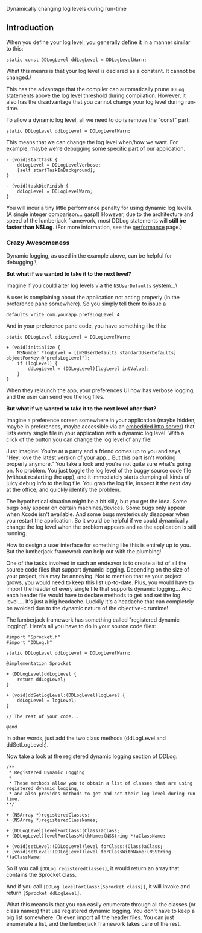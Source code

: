 Dynamically changing log levels during run-time

## Introduction

When you define your log level, you generally define it in a manner similar to this:
```objc
static const DDLogLevel ddLogLevel = DDLogLevelWarn;
```

What this means is that your log level is declared as a constant. It cannot be changed.\

This has the advantage that the compiler can automatically prune `DDLog` statements above the log level threshold during compilation.  However, it also has the disadvantage that you cannot change your log level during run-time.

To allow a dynamic log level, all we need to do is remove the "const" part:
```objc
static DDLogLevel ddLogLevel = DDLogLevelWarn;
```

This means that we can change the log level when/how we want. For example, maybe we're debugging some specific part of our application.
```objc
- (void)startTask {
    ddLogLevel = DDLogLevelVerbose;
    [self startTaskInBackground];
}

- (void)taskDidFinish {
    ddLogLevel = DDLogLevelWarn;
}
```

You will incur a tiny little performance penalty for using dynamic log levels. (A single integer comparison... gasp!) However, due to the architecture and speed of the lumberjack framework, most DDLog statements will **still be faster than NSLog**. (For more information, see the [performance](Performance.md) page.)

### Crazy Awesomeness

Dynamic logging, as used in the example above, can be helpful for debugging.\

**But what if we wanted to take it to the next level?**

Imagine if you could alter log levels via the `NSUserDefaults` system...\

A user is complaining about the application not acting properly (in the preference pane somewhere). So you simply tell them to issue a
```objc
defaults write com.yourapp.prefsLogLevel 4
```

And in your preference pane code, you have something like this:
```objc
static DDLogLevel ddLogLevel = DDLogLevelWarn;

+ (void)initialize {
    NSNumber *logLevel = [[NSUserDefaults standardUserDefaults] objectForKey:@"prefsLogLevel"];
    if (logLevel) {
        ddLogLevel = (DDLogLevel)[logLevel intValue];
    }
}
```

When they relaunch the app, your preferences UI now has verbose logging, and the user can send you the log files.

**But what if we wanted to take it to the next level after that?**

Imagine a preference screen somewhere in your application (maybe hidden, maybe in preferences, maybe accessible via an [embedded http server](http://code.google.com/p/cocoahttpserver/)) that lists every single file in your application with a dynamic log level. With a click of the button you can change the log level of any file!

Just imagine: You're at a party and a friend comes up to you and says, "Hey, love the latest version of your app... But this part isn't working properly anymore." You take a look and you're not quite sure what's going on. No problem. You just toggle the log level of the buggy source code file (without restarting the app), and it immediately starts dumping all kinds of juicy debug info to the log file. You grab the log file, inspect it the next day at the office, and quickly identify the problem.

The hypothetical situation might be a bit silly, but you get the idea. Some bugs only appear on certain machines/devices. Some bugs only appear when Xcode isn't available. And some bugs mysteriously disappear when you restart the application. So it would be helpful if we could dynamically change the log level when the problem appears and as the application is still running.

How to design a user interface for something like this is entirely up to you. But the lumberjack framework can help out with the plumbing!

One of the tasks involved in such an endeavor is to create a list of all the source code files that support dynamic logging. Depending on the size of your project, this may be annoying. Not to mention that as your project grows, you would need to keep this list up-to-date. Plus, you would have to import the header of every single file that supports dynamic logging... And each header file would have to declare methods to get and set the log level.... It's just a big headache. Luckily it's a headache that can completely be avoided due to the dynamic nature of the objective-c runtime!

The lumberjack framework has something called "registered dynamic logging". Here's all you have to do in your source code files:

```objc
#import "Sprocket.h"
#import "DDLog.h"

static DDLogLevel ddLogLevel = DDLogLevelWarn;

@implementation Sprocket

+ (DDLogLevel)ddLogLevel {
    return ddLogLevel;
}

+ (void)ddSetLogLevel:(DDLogLevel)logLevel {
    ddLogLevel = logLevel;
}

// The rest of your code...

@end
```

In other words, just add the two class methods (ddLogLevel and ddSetLogLevel:).

Now take a look at the registered dynamic logging section of DDLog:

```objc
/**
 * Registered Dynamic Logging
 * 
 * These methods allow you to obtain a list of classes that are using registered dynamic logging,
 * and also provides methods to get and set their log level during run time.
**/

+ (NSArray *)registeredClasses;
+ (NSArray *)registeredClassNames;

+ (DDLogLevel)levelForClass:(Class)aClass;
+ (DDLogLevel)levelForClassWithName:(NSString *)aClassName;

+ (void)setLevel:(DDLogLevel)level forClass:(Class)aClass;
+ (void)setLevel:(DDLogLevel)level forClassWithName:(NSString *)aClassName;
```

So if you call ` [DDLog registeredClasses] `, it would return an array that contains the Sprocket class.

And if you call ` [DDLog levelForClass:[Sprocket class]] `, it will invoke and return ` [Sprocket ddLogLevel] `.

What this means is that you can easily enumerate through all the classes (or class names) that use registered dynamic logging. You don't have to keep a big list somewhere. Or even import all the header files. You can just enumerate a list, and the lumberjack framework takes care of the rest.
